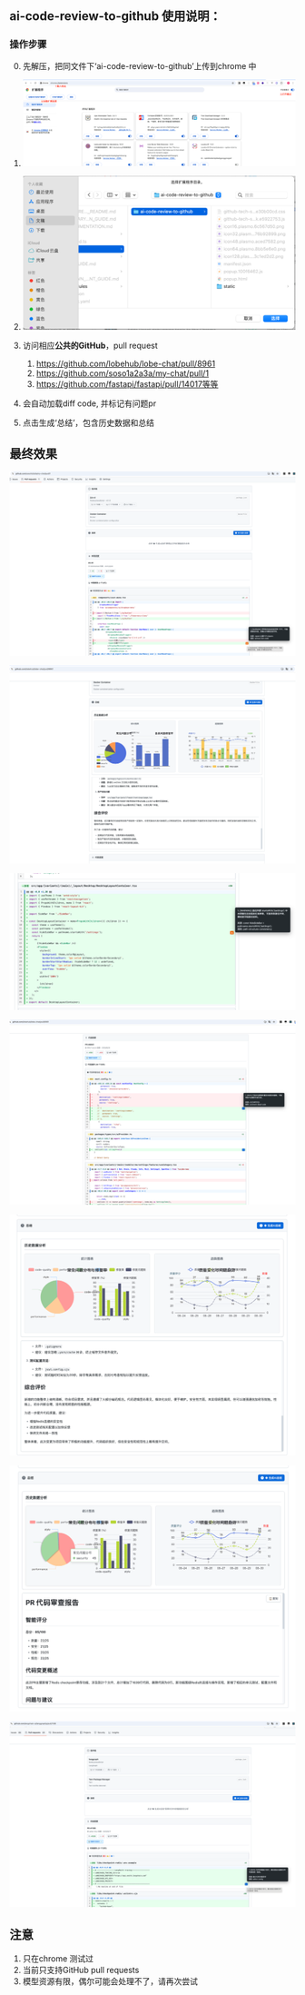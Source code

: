 ## ai-code-review-to-github 使用说明：

### 操作步骤 

0. 先解压，把同文件下‘ai-code-review-to-github’上传到chrome 中

1. ![1](./img/1.png)
2. ![2](./img/2.png)
3. 访问相应**公共的GitHub**，pull request
   1. https://github.com/lobehub/lobe-chat/pull/8961
   2. https://github.com/soso1a2a3a/my-chat/pull/1
   3. https://github.com/fastapi/fastapi/pull/14017等等
4. 会自动加载diff code, 并标记有问题pr
5. 点击生成‘总结’，包含历史数据和总结

## 最终效果

![9](./img/9.png)

![8](./img/8.png)

![7](./img/7.png)

![6.](./img/6..png)

![5](./img/5.png)

![4](./img/4.png)

![3](./img/3.png)

## 注意

1. 只在chrome 测试过
2. 当前只支持GitHub pull requests
3. 模型资源有限，偶尔可能会处理不了，请再次尝试